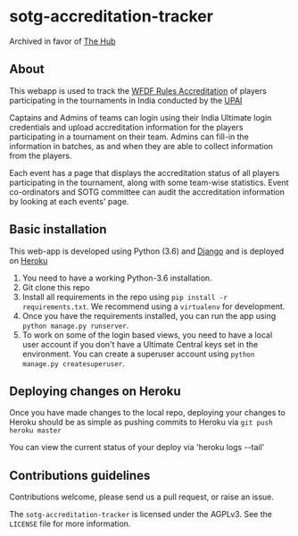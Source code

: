 # sotg-accreditation-tracker

Archived in favor of [The Hub](https://github.com/india-ultimate/hub)

## About

<!-- This section is also displayed in the index view. Use pure HTML here! -->

<p>This webapp is used to track the <a
href="https://rules.wfdf.org/accreditation">WFDF Rules Accreditation</a> of
players participating in the tournaments in India conducted by the <a
href="https://indiaultimate.org">UPAI</a></p>

<p>Captains and Admins of teams can login using their India Ultimate login
credentials and upload accreditation information for the players participating
in a tournament on their team. Admins can fill-in the information in batches, as
and when they are able to collect information from the players.</p>

<p>Each event has a page that displays the accreditation status of all players
participating in the tournament, along with some team-wise statistics. Event
co-ordinators and SOTG committee can audit the accreditation information by
looking at each events' page.</p>

## Basic installation
This web-app is developed using Python (3.6) and
[Django](https://www.djangoproject.com/) and is deployed on
[Heroku](https://www.heroku.com/)

1. You need to have a working Python-3.6 installation.
1. Git clone this repo
1. Install all requirements in the repo using `pip install -r requirements.txt`.
   We recommend using a `virtualenv` for development.
1. Once you have the requirements installed, you can run the app using `python
   manage.py runserver`.
1. To work on some of the login based views, you need to have a local user
   account if you don't have a Ultimate Central keys set in the environment. You
   can create a superuser account using `python manage.py createsuperuser`.

## Deploying changes on Heroku
Once you have made changes to the local repo, deploying your changes to Heroku
should be as simple as pushing commits to Heroku via `git push heroku master`

You can view the current status of your deploy via 'heroku logs --tail'

## Contributions guidelines

Contributions welcome, please send us a pull request, or raise an issue.

The `sotg-accreditation-tracker` is licensed under the AGPLv3. See the `LICENSE`
file for more information.
